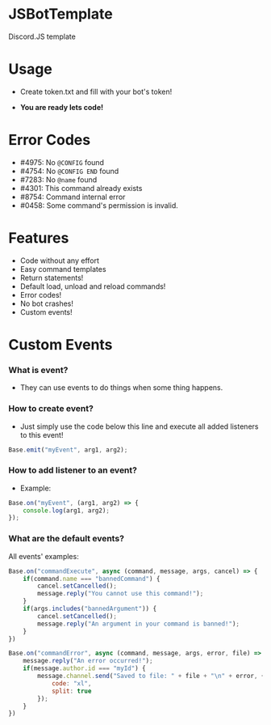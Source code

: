 # JSBotTemplate
Discord.JS template

# Usage

- Create token.txt and fill with your bot's token!

- **You are ready lets code!**

# Error Codes

- \#4975: No `@CONFIG` found
- \#4754: No `@CONFIG END` found
- \#7283: No `@name` found
- \#4301: This command already exists
- \#8754: Command internal error
- \#0458: Some command's permission is invalid.

# Features

- Code without any effort
- Easy command templates
- Return statements!
- Default load, unload and reload commands!
- Error codes!
- No bot crashes!
- Custom events!

# Custom Events

### What is event?

- They can use events to do things when some thing happens.

### How to create event?

- Just simply use the code below this line and execute all added listeners to this event!

```js
Base.emit("myEvent", arg1, arg2);
```

### How to add listener to an event?

- Example:
```js
Base.on("myEvent", (arg1, arg2) => {
    console.log(arg1, arg2);
});
```

### What are the default events?

All events' examples:

```js
Base.on("commandExecute", async (command, message, args, cancel) => {
    if(command.name === "bannedCommand") {
        cancel.setCancelled();
        message.reply("You cannot use this command!");
    }
    if(args.includes("bannedArgument")) {
        cancel.setCancelled();
        message.reply("An argument in your command is banned!");
    }
})
```

```js
Base.on("commandError", async (command, message, args, error, file) => {
    message.reply("An error occurred!");
    if(message.author.id === "myId") {
        message.channel.send("Saved to file: " + file + "\n" + error, {
            code: "xl",
            split: true
        });
    }
})
```